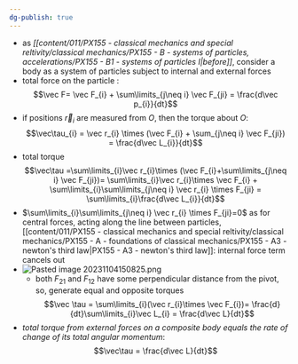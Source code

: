 ```yaml
---
dg-publish: true
---
```

- as *[[content/011/PX155 - classical mechanics and special reltivity/classical mechanics/PX155 - B - systems of particles, accelerations/PX155 - B1 - systems of particles I\|before]]*, consider a body as a system of particles subject to internal and external forces
- total force on the particle :
$$\vec F= \vec F_{i} + \sum\limits_{j\neq i} \vec F_{ji} = \frac{d\vec p_{i}}{dt}$$
- if positions $\vec r_{i}$ are measured from $O$, then the torque about $O$:
$$\vec\tau_{i} = \vec r_{i} \times (\vec F_{i} + \sum_{j\neq i} \vec F_{ji}) = \frac{d\vec L_{i}}{dt}$$
- total torque
$$\vec\tau =\sum\limits_{i}\vec r_{i}\times (\vec F_{i}+\sum\limits_{j\neq i} \vec F_{ji})= \sum\limits_{i}\vec r_{i}\times \vec F_{i} + \sum\limits_{i}\sum\limits_{j\neq i} \vec r_{i} \times F_{ji} = \sum\limits_{i}\frac{d\vec L_{i}}{dt}$$
- $\sum\limits_{i}\sum\limits_{j\neq i} \vec r_{i} \times F_{ji}=0$ as for central forces, acting along the line between particles, [[content/011/PX155 - classical mechanics and special reltivity/classical mechanics/PX155 - A - foundations of classical mechanics/PX155 - A3 - newton's third law\|PX155 - A3 - newton's third law]]: internal force term cancels out
- ![Pasted image 20231104150825.png](/img/user/pics/Pasted%20image%2020231104150825.png)
	- both $F_{21}$ and $F_{12}$ have some perpendicular distance from the pivot, so, generate equal and opposite torques
$$\vec \tau  = \sum\limits_{i}(\vec r_{i}\times \vec F_{i})= \frac{d}{dt}\sum\limits_{i}\vec L_{i} = \frac{d\vec L}{dt}$$
- *total torque from external forces on a composite body equals the rate of change of its total angular momentum*:
$$\vec\tau = \frac{d\vec L}{dt}$$
